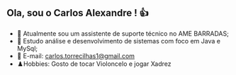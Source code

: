 ## Ola, sou o Carlos Alexandre ! 👍

- 🔭 Atualmente sou um assistente de suporte técnico no AME BARRADAS;
- 🌱 Estudo análise e desenvolvimento de sistemas com foco em Java e MySql;
- 💬 E-mail: carlos.torrecilhas1@gmail.com
- ♟️Hobbies: Gosto de tocar Violoncelo e jogar Xadrez

